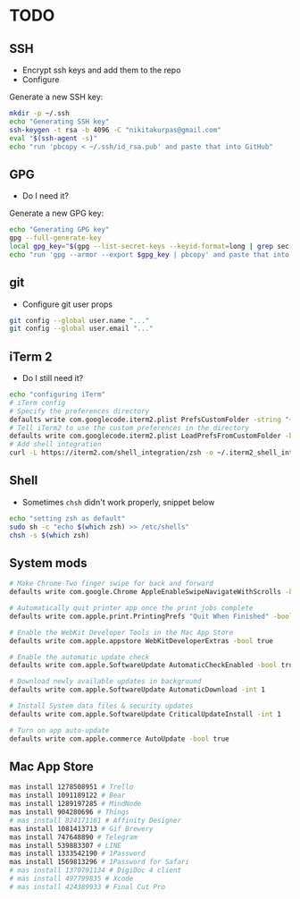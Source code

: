 # TODO

## SSH

- Encrypt ssh keys and add them to the repo
- Configure

Generate a new SSH key:
```bash
mkdir -p ~/.ssh
echo "Generating SSH key"
ssh-keygen -t rsa -b 4096 -C "nikitakurpas@gmail.com"
eval "$(ssh-agent -s)"
echo "run 'pbcopy < ~/.ssh/id_rsa.pub' and paste that into GitHub"
```

## GPG

- Do I need it?

Generate a new GPG key:
```bash
echo "Generating GPG key"
gpg --full-generate-key
local gpg_key="$(gpg --list-secret-keys --keyid-format=long | grep sec | cut -d'/' -f 2 | cut -d' ' -f 1)"
echo "run 'gpg --armor --export $gpg_key | pbcopy' and paste that into GitHub"
```

## git

- Configure git user props

```bash
git config --global user.name "..."
git config --global user.email "..."
```

## iTerm 2

- Do I still need it?

```bash
echo "configuring iTerm"
# iTerm config
# Specify the preferences directory
defaults write com.googlecode.iterm2.plist PrefsCustomFolder -string "~/dotfiles/iterm2"
# Tell iTerm2 to use the custom preferences in the directory
defaults write com.googlecode.iterm2.plist LoadPrefsFromCustomFolder -bool true
# Add shell integration
curl -L https://iterm2.com/shell_integration/zsh -o ~/.iterm2_shell_integration.zsh
```

## Shell

- Sometimes `chsh` didn't work properly, snippet below

```bash
echo "setting zsh as default"
sudo sh -c "echo $(which zsh) >> /etc/shells"
chsh -s $(which zsh)
```

## System mods

```bash
# Make Chrome Two finger swipe for back and forward
defaults write com.google.Chrome AppleEnableSwipeNavigateWithScrolls -bool TRUE

# Automatically quit printer app once the print jobs complete
defaults write com.apple.print.PrintingPrefs "Quit When Finished" -bool true

# Enable the WebKit Developer Tools in the Mac App Store
defaults write com.apple.appstore WebKitDeveloperExtras -bool true

# Enable the automatic update check
defaults write com.apple.SoftwareUpdate AutomaticCheckEnabled -bool true

# Download newly available updates in background
defaults write com.apple.SoftwareUpdate AutomaticDownload -int 1

# Install System data files & security updates
defaults write com.apple.SoftwareUpdate CriticalUpdateInstall -int 1

# Turn on app auto-update
defaults write com.apple.commerce AutoUpdate -bool true
```

## Mac App Store

```bash
mas install 1278508951 # Trello
mas install 1091189122 # Bear
mas install 1289197285 # MindNode
mas install 904280696 # Things
# mas install 824171161 # Affinity Designer
mas install 1081413713 # Gif Brewery
mas install 747648890 # Telegram
mas install 539883307 # LINE
mas install 1333542190 # 1Password
mas install 1569813296 # 1Password for Safari
# mas install 1370791134 # DigiDoc 4 client
# mas install 497799835 # Xcode
# mas install 424389933 # Final Cut Pro
```